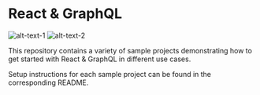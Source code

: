 # React & GraphQL

![alt-text-1](https://upload.wikimedia.org/wikipedia/commons/thumb/1/17/GraphQL_Logo.svg/1024px-GraphQL_Logo.svg.png "title-1") ![alt-text-2](http://imgur.com/vK9WNIc.png "title-2")

This repository contains a variety of sample projects demonstrating how to get started with React & GraphQL in different use cases.

Setup instructions for each sample project can be found in the corresponding README.
